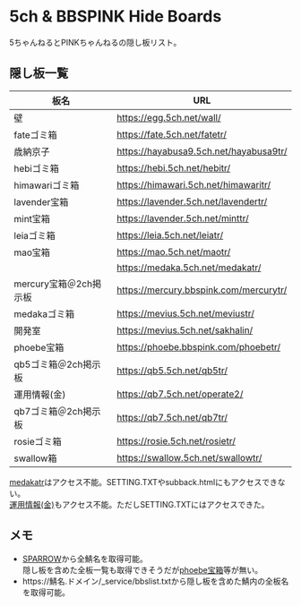 # 5ch & BBSPINK Hide Boards

5ちゃんねるとPINKちゃんねるの隠し板リスト。

## 隠し板一覧

| 板名                   | URL                                      |
| ---------------------- | ---------------------------------------- |
| 壁                     | <https://egg.5ch.net/wall/>              |
| fateゴミ箱             | <https://fate.5ch.net/fatetr/>           |
| 歳納京子               | <https://hayabusa9.5ch.net/hayabusa9tr/> |
| hebiゴミ箱             | <https://hebi.5ch.net/hebitr/>           |
| himawariゴミ箱         | <https://himawari.5ch.net/himawaritr/>   |
| lavender宝箱           | <https://lavender.5ch.net/lavendertr/>   |
| mint宝箱               | <https://lavender.5ch.net/minttr/>       |
| leiaゴミ箱             | <https://leia.5ch.net/leiatr/>           |
| mao宝箱                | <https://mao.5ch.net/maotr/>             |
|                        | <https://medaka.5ch.net/medakatr/>       |
| mercury宝箱＠2ch掲示板 | <https://mercury.bbspink.com/mercurytr/> |
| medakaゴミ箱           | <https://mevius.5ch.net/meviustr/>       |
| 開発室                 | <https://mevius.5ch.net/sakhalin/>       |
| phoebe宝箱             | <https://phoebe.bbspink.com/phoebetr/>   |
| qb5ゴミ箱＠2ch掲示板   | <https://qb5.5ch.net/qb5tr/>             |
| 運用情報(金)           | <https://qb7.5ch.net/operate2/>          |
| qb7ゴミ箱＠2ch掲示板   | <https://qb7.5ch.net/qb7tr/>             |
| rosieゴミ箱            | <https://rosie.5ch.net/rosietr/>         |
| swallow箱              | <https://swallow.5ch.net/swallowtr/>     |

[medakatr](https://medaka.5ch.net/medakatr/)はアクセス不能。SETTING.TXTやsubback.htmlにもアクセスできない。  
[運用情報(金)](https://qb7.5ch.net/operate2/)もアクセス不能。ただしSETTING.TXTにはアクセスできた。

## メモ

- [SPARROW](https://stat.5ch.net/SPARROW/)から全鯖名を取得可能。  
  隠し板を含めた全板一覧も取得できそうだが[phoebe宝箱](https://phoebe.bbspink.com/phoebetr/)等が無い。
- https\://鯖名.ドメイン/_service/bbslist.txtから隠し板を含めた鯖内の全板名を取得可能。
